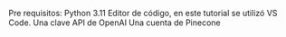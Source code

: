Pre requisitos:
Python 3.11
Editor de código, en este tutorial se utilizó VS Code.
Una clave API de OpenAI
Una cuenta de Pinecone
